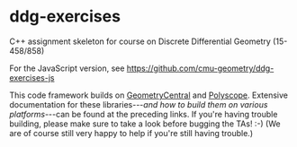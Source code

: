 # ddg-exercises

C++ assignment skeleton for course on Discrete Differential Geometry (15-458/858)

For the JavaScript version, see <https://github.com/cmu-geometry/ddg-exercises-js>

This code framework builds on [GeometryCentral](http://geometry-central.net/) and [Polyscope](http://polyscope.run/).  Extensive documentation for these libraries---_and how to build them on various platforms_---can be found at the preceding links.  If you're having trouble building, please make sure to take a look before bugging the TAs! :-)  (We are of course still very happy to help if you're still having trouble.)

